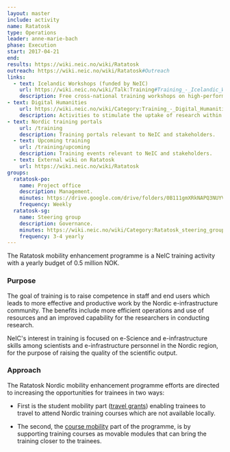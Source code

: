 ```yaml
---
layout: master
include: activity
name: Ratatosk
type: Operations
leader: anne-marie-bach
phase: Execution
start: 2017-04-21
end:
results: https://wiki.neic.no/wiki/Ratatosk
outreach: https://wiki.neic.no/wiki/Ratatosk#Outreach
links:
  - text: Icelandic Workshops (funded by NeIC)
    url: https://wiki.neic.no/wiki/Talk:Training#Training_-_Icelandic_Workshops
    description: Free cross-national training workshops on high-performance computing and applications, relevant to scientists and e-infrastructure personnel in the Nordic region.
- text: Digital Humanities 
    url: https://wiki.neic.no/wiki/Category:Training_-_Digital_Humanities
    description: Activities to stimulate the uptake of research within Digital Humanities by ensuring easy access to well planned and well documented course material.
- text: Nordic training portals
    url: /training
    description: Training portals relevant to NeIC and stakeholders.
  - text: Upcoming training
    url: /training/upcoming
    description: Training events relevant to NeIC and stakeholders.
  - text: External wiki on Ratatosk
    url: https://wiki.neic.no/wiki/Ratatosk
groups:
  ratatosk-po:
    name: Project office
    description: Management.
    minutes: https://drive.google.com/drive/folders/0B111gmXRkNAPQ3NUYVM4WU5pa2M
    frequency: Weekly
  ratatosk-sg:
    name: Steering group
    description: Governance.
    minutes: https://wiki.neic.no/wiki/Category:Ratatosk_steering_group_meetings
    frequency: 3-4 yearly
---
```

The Ratatosk mobility enhancement programme is a NeIC training activity with a
yearly budget of 0.5 million NOK.


### Purpose

The goal of training is to raise competence in staff and end users which leads to more effective and productive work by the Nordic e-infrastructure community. The benefits include more efficient operations and use of resources and an improved capability for the researchers in conducting research.
 
NeIC's interest in training is focused on e-Science and e-infrastructure skills among scientists and e-infrastructure personnel in the Nordic region, for the purpose of raising the quality of the scientific output.

### Approach

The Ratatosk Nordic mobility enhancement programme efforts are directed to increasing the opportunities for trainees in two ways:

* First is the student mobility part ([travel grants](../training/travel-grant)) enabling trainees to travel to attend Nordic training courses which are not available locally.  

* The second, the [course mobility](../training/course-mobility) part of the programme, is by supporting training courses as movable modules that can bring the training closer to the trainees.


